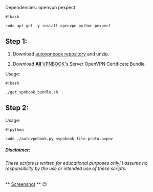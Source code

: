 Dependencies:
openvpn pexpect
```
#!bash

sudo apt-get -y install openvpn python-pexpect
```


## Step 1: ##
1. Download [autovpnbook repository](https://bitbucket.org/ruped24/autovpnbook/get/ad4152d57b97.zip) and unzip.

2. Download [**All** VPNBOOK](https://drive.google.com/open?id=0B79r4wTVj-CZSWNid0U5ZkUxVE0)'s Server OpenVPN Certificate Bundle.

Usage: 
```
#!bash

./get_vpnbook_bundle.sh
```


## Step 2: ##
Usage: 
```
#!python

sudo ./autovpnbook.py <vpnbook-file-proto.ovpn>
```

##### Disclaimer: ######

###### These scripts is written for educational purposes only!  I assume no responsibility by the use or intended use of these scripts. ######

** [Screenshot](https://drive.google.com/open?id=0B79r4wTVj-CZMlBhTnRwTUxUdDA) ** :wink: